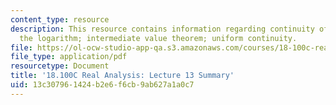 ```yaml
---
content_type: resource
description: This resource contains information regarding continuity of the exponential;
  the logarithm; intermediate value theorem; uniform continuity.
file: https://ol-ocw-studio-app-qa.s3.amazonaws.com/courses/18-100c-real-analysis-fall-2012/13c307961424b2e6f6cb9ab627a1a0c7_MIT18_100CF12_l13sum.pdf
file_type: application/pdf
resourcetype: Document
title: '18.100C Real Analysis: Lecture 13 Summary'
uid: 13c30796-1424-b2e6-f6cb-9ab627a1a0c7
---
```

